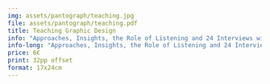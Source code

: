 ```yaml
---
img: assets/pantograph/teaching.jpg
file: assets/pantograph/teaching.pdf
title: Teaching Graphic Design
info: "Approaches, Insights, the Role of Listening and 24 Interviews with Inspirational Educators"
info-long: "Approaches, Insights, the Role of Listening and 24 Interviews with Inspirational Educators"
price: 6€
print: 32pp offset
format: 17x24cm
---
```

